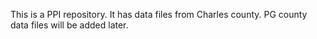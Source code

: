 This is a PPI repository. It has data files from Charles county. PG county data files will be added later.

